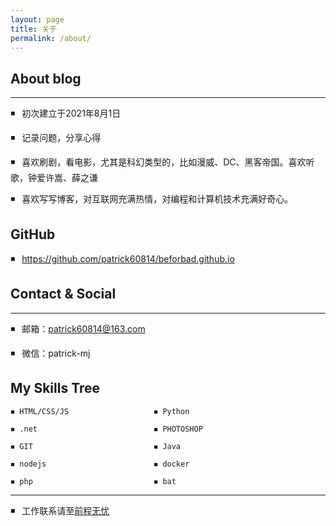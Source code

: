 ```yaml
---
layout: page
title: 关于
permalink: /about/
---
```




##  About blog

------

◾  初次建立于2021年8月1日

◾  记录问题，分享心得

◾  喜欢刷剧，看电影，尤其是科幻类型的，比如漫威、DC、黑客帝国。喜欢听歌，钟爱许嵩、薛之谦

◾  喜欢写写博客，对互联网充满热情，对编程和计算机技术充满好奇心。

## GitHub

◾  <https://github.com/patrick60814/beforbad.github.io>

## Contact & Social

------

◾  邮箱：[patrick60814@163.com](mailto:patrick60814@163.com)

◾  微信：patrick-mj

## My Skills Tree

```
◾ HTML/CSS/JS 					◾ Python

◾ .net							◾ PHOTOSHOP

◾ GIT							◾ Java

◾ nodejs						◾ docker

◾ php							◾ bat
```



------

◾  工作联系请至[前程无忧](https://www.51job.com/)

